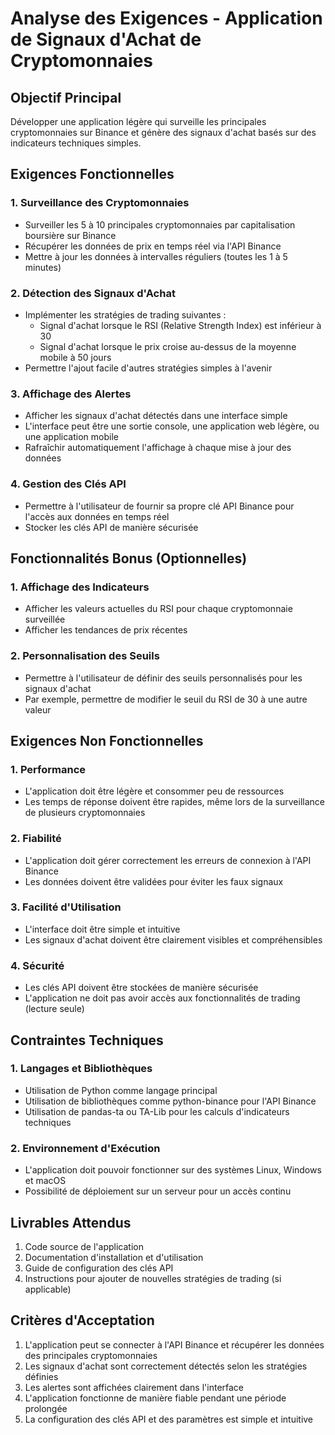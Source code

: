 # Analyse des Exigences - Application de Signaux d'Achat de Cryptomonnaies

## Objectif Principal
Développer une application légère qui surveille les principales cryptomonnaies sur Binance et génère des signaux d'achat basés sur des indicateurs techniques simples.

## Exigences Fonctionnelles

### 1. Surveillance des Cryptomonnaies
- Surveiller les 5 à 10 principales cryptomonnaies par capitalisation boursière sur Binance
- Récupérer les données de prix en temps réel via l'API Binance
- Mettre à jour les données à intervalles réguliers (toutes les 1 à 5 minutes)

### 2. Détection des Signaux d'Achat
- Implémenter les stratégies de trading suivantes :
  - Signal d'achat lorsque le RSI (Relative Strength Index) est inférieur à 30
  - Signal d'achat lorsque le prix croise au-dessus de la moyenne mobile à 50 jours
- Permettre l'ajout facile d'autres stratégies simples à l'avenir

### 3. Affichage des Alertes
- Afficher les signaux d'achat détectés dans une interface simple
- L'interface peut être une sortie console, une application web légère, ou une application mobile
- Rafraîchir automatiquement l'affichage à chaque mise à jour des données

### 4. Gestion des Clés API
- Permettre à l'utilisateur de fournir sa propre clé API Binance pour l'accès aux données en temps réel
- Stocker les clés API de manière sécurisée

## Fonctionnalités Bonus (Optionnelles)

### 1. Affichage des Indicateurs
- Afficher les valeurs actuelles du RSI pour chaque cryptomonnaie surveillée
- Afficher les tendances de prix récentes

### 2. Personnalisation des Seuils
- Permettre à l'utilisateur de définir des seuils personnalisés pour les signaux d'achat
- Par exemple, permettre de modifier le seuil du RSI de 30 à une autre valeur

## Exigences Non Fonctionnelles

### 1. Performance
- L'application doit être légère et consommer peu de ressources
- Les temps de réponse doivent être rapides, même lors de la surveillance de plusieurs cryptomonnaies

### 2. Fiabilité
- L'application doit gérer correctement les erreurs de connexion à l'API Binance
- Les données doivent être validées pour éviter les faux signaux

### 3. Facilité d'Utilisation
- L'interface doit être simple et intuitive
- Les signaux d'achat doivent être clairement visibles et compréhensibles

### 4. Sécurité
- Les clés API doivent être stockées de manière sécurisée
- L'application ne doit pas avoir accès aux fonctionnalités de trading (lecture seule)

## Contraintes Techniques

### 1. Langages et Bibliothèques
- Utilisation de Python comme langage principal
- Utilisation de bibliothèques comme python-binance pour l'API Binance
- Utilisation de pandas-ta ou TA-Lib pour les calculs d'indicateurs techniques

### 2. Environnement d'Exécution
- L'application doit pouvoir fonctionner sur des systèmes Linux, Windows et macOS
- Possibilité de déploiement sur un serveur pour un accès continu

## Livrables Attendus

1. Code source de l'application
2. Documentation d'installation et d'utilisation
3. Guide de configuration des clés API
4. Instructions pour ajouter de nouvelles stratégies de trading (si applicable)

## Critères d'Acceptation

1. L'application peut se connecter à l'API Binance et récupérer les données des principales cryptomonnaies
2. Les signaux d'achat sont correctement détectés selon les stratégies définies
3. Les alertes sont affichées clairement dans l'interface
4. L'application fonctionne de manière fiable pendant une période prolongée
5. La configuration des clés API et des paramètres est simple et intuitive
